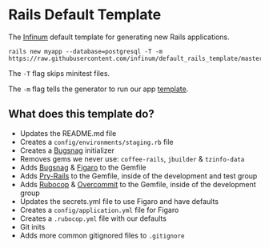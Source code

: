 # Rails Default Template

The [Infinum](infinum.co) default template for generating new Rails applications.

```shell
rails new myapp --database=postgresql -T -m https://raw.githubusercontent.com/infinum/default_rails_template/master/template.rb
```
The `-T` flag skips minitest files.

The `-m` flag tells the generator to run our app [template](https://github.com/infinum/default_rails_template/blob/master/template.rb).

## What does this template do?

- Updates the README.md file
- Creates a `config/environments/staging.rb` file
- Creates a [Bugsnag](bugsnag.com) initializer
- Removes gems we never use: `coffee-rails`, `jbuilder` & `tzinfo-data`
- Adds [Bugsnag](https://github.com/bugsnag/bugsnag-ruby) & [Figaro](https://github.com/laserlemon/figaro) to the Gemfile
- Adds [Pry-Rails](https://github.com/rweng/pry-rails) to the Gemfile, inside of the development and test group
- Adds [Rubocop](https://github.com/bbatsov/rubocop) & [Overcommit](https://github.com/brigade/overcommit) to the Gemfile, inside of the development group
- Updates the secrets.yml file to use Figaro and have defaults
- Creates a `config/application.yml` file for Figaro
- Creates a `.rubocop.yml` file with our defaults
- Git inits
- Adds more common gitignored files to `.gitignore`
